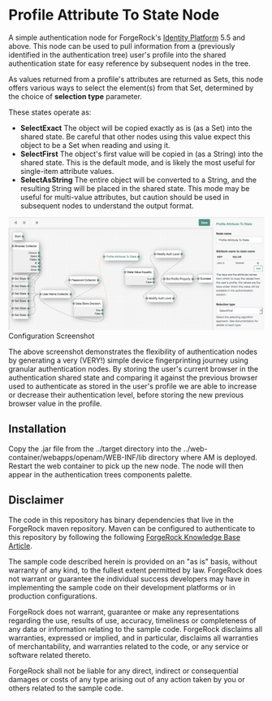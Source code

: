 <!--
 * The contents of this file are subject to the terms of the Common Development and
 * Distribution License (the License). You may not use this file except in compliance with the
 * License.
 *
 * You can obtain a copy of the License at legal/CDDLv1.0.txt. See the License for the
 * specific language governing permission and limitations under the License.
 *
 * When distributing Covered Software, include this CDDL Header Notice in each file and include
 * the License file at legal/CDDLv1.0.txt. If applicable, add the following below the CDDL
 * Header, with the fields enclosed by brackets [] replaced by your own identifying
 * information: "Portions copyright [year] [name of copyright owner]".
 *
 * Copyright 2017 ForgeRock AS.
 * Portions copyright 2018 David Luna.
-->
# Profile Attribute To State Node

A simple authentication node for ForgeRock's [Identity Platform][forgerock_platform] 5.5 and above. This node can be used to pull information from a (previously identified in the authentication tree) user's profile into the shared authentication state for easy reference by subsequent nodes in the tree.

As values returned from a profile's attributes are returned as Sets, this node offers various ways to select the element(s) from that Set, determined by the choice of **selection type** parameter. 

These states operate as:

* **SelectExact** The object will be copied exactly as is (as a Set) into the shared state. Be careful that other nodes using this value expect this object to be a Set when reading and using it.
* **SelectFirst** The object's first value will be copied in (as a String) into the shared state. This is the default mode, and is likely the most useful for single-item attribute values.
* **SelectAsString** The entire object will be converted to a String, and the resulting String will be placed in the shared state. This mode may be useful for multi-value attributes, but caution should be used in subsequent nodes to understand the output format.

![ScreenShot](./example.png)
Configuration Screenshot

The above screenshot demonstrates the flexibility of authentication nodes by generating a very (VERY!) simple device fingerprinting journey using granular authentication nodes. By storing the user's current browser in the authentication shared state and comparing it against the previous browser used to authenticate as stored in the user's profile we are able to increase or decrease their authentication level, before storing the new previous browser value in the profile.

## Installation

Copy the .jar file from the ../target directory into the ../web-container/webapps/openam/WEB-INF/lib directory where AM is deployed.  Restart the web container to pick up the new node.  The node will then appear in the authentication trees components palette.

## Disclaimer

The code in this repository has binary dependencies that live in the ForgeRock maven repository. Maven can be configured to authenticate to this repository by following the following [ForgeRock Knowledge Base Article](https://backstage.forgerock.com/knowledge/kb/article/a74096897).
        
The sample code described herein is provided on an "as is" basis, without warranty of any kind, to the fullest extent permitted by law. ForgeRock does not warrant or guarantee the individual success developers may have in implementing the sample code on their development platforms or in production configurations.

ForgeRock does not warrant, guarantee or make any representations regarding the use, results of use, accuracy, timeliness or completeness of any data or information relating to the sample code. ForgeRock disclaims all warranties, expressed or implied, and in particular, disclaims all warranties of merchantability, and warranties related to the code, or any service or software related thereto.

ForgeRock shall not be liable for any direct, indirect or consequential damages or costs of any type arising out of any action taken by you or others related to the sample code.

[forgerock_platform]: https://www.forgerock.com/platform/  
